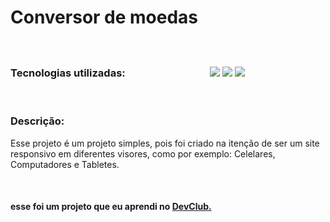 <h1>
  Conversor de moedas</h1>
<br>
   <h3>Tecnologias utilizadas:ㅤㅤㅤㅤㅤㅤㅤㅤㅤ<img src="https://img.shields.io/badge/HTML5-E34F26?style=for-the-badge&logo=html5&logoColor=white" /> 
<img src="https://img.shields.io/badge/CSS-239120?&style=for-the-badge&logo=css3&logoColor=white" /> <img src= "https://img.shields.io/badge/JavaScript-F7DF1E?style=for-the-badge&logo=javascript&logoColor=black" />
   </h3>

  <br>
  
<img src=""/>
  <h3>Descrição:</h3>
  <p>Esse projeto é um projeto simples, pois foi criado na itenção de ser um site responsivo em diferentes visores, como por exemplo: Celelares, Computadores e Tabletes.</p>
  <br>
  <h4>esse foi um projeto que eu aprendi no <a href="https://rodolfomori.com.br/devclub">DevClub.</a></h4>
